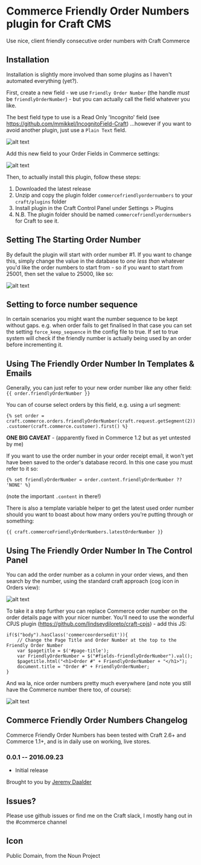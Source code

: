 # Commerce Friendly Order Numbers plugin for Craft CMS

Use nice, client friendly consecutive order numbers with Craft Commerce

## Installation

Installation is slightly more involved than some plugins as I haven't automated everything (yet?).

First, create a new field - we use `Friendly Order Number` (the handle *must* be `friendlyOrderNumber`) - but you can actually call the field whatever you like.  

The best field type to use is a Read Only 'Incognito' field (see https://github.com/mmikkel/IncognitoField-Craft) ...however if you want to avoid another plugin, just use a `Plain Text` field.

![alt text](screenshots/FriendlyOrderNumber-Field-Settings.png "Field Settings - note the handle!")

Add this new field to your Order Fields in Commerce settings:

![alt text](screenshots/FriendlyOrderNumber-Order-Fields.png "Order Fields")

Then, to actually install this plugin, follow these steps:

1. Downloaded the latest release
2. Unzip and copy the plugin folder `commercefriendlyordernumbers` to your `craft/plugins` folder
3. Install plugin in the Craft Control Panel under Settings > Plugins
4. N.B. The plugin folder should be named `commercefriendlyordernumbers` for Craft to see it.  

## Setting The Starting Order Number

By default the plugin will start with order number #1.  If you want to change this, simply change the value in the database to *one less than* whatever you'd like the order numbers to start from - so if you want to start from 25001, then set the value to 25000, like so:

![alt text](screenshots/FriendlyOrderNumber-SetStartingNumber.png "Order Start Number")

## Setting to force number sequence

In certain scenarios you might want the number sequence to be kept without gaps. e.g. when order fails to get finalised
In that case you can set the setting `force_keep_sequence` in the config file to true. 
If set to true system will check if the friendly number is actually being used by an order before incrementing it.

## Using The Friendly Order Number In Templates & Emails

Generally, you can just refer to your new order number like any other field:
 `{{ order.friendlyOrderNumber }}`

 You can of course select orders by this field, e.g. using a url segment:

`{% set order = craft.commerce.orders.friendlyOrderNumber(craft.request.getSegment(2)).customer(craft.commerce.customer).first() %}`

**ONE BIG CAVEAT** - (apparently fixed in Commerce 1.2 but as yet untested by me)

If you want to use the order number in your order receipt email, it won't yet have been saved to the order's database record.  In this one case you must refer to it so:

`{% set friendlyOrderNumber = order.content.friendlyOrderNumber ?? 'NONE' %}`

(note the important `.content` in there!)

There is also a template variable helper to get the latest used order number should you want to boast about how many orders you're putting through or something:

`{{ craft.commerceFriendlyOrderNumbers.latestOrderNumber }}`

## Using The Friendly Order Number In The Control Panel

You can add the order number as a column in your order views, and then search by the number, using the standard craft approach (cog icon in Orders view):

![alt text](screenshots/FriendlyOrderNumber-AddOrderNumberColumn.png "Order Start Number")

To take it a step further you can replace Commerce order number on the order details page with your nicer number.  You'll need to use the wonderful CPJS plugin (https://github.com/lindseydiloreto/craft-cpjs) - add this JS:

    if($("body").hasClass('commerceordersedit')){
        // Change the Page Title and Order Number at the top to the Friendly Order Number
        var $pagetitle = $('#page-title');
        var FriendlyOrderNumber = $("#fields-friendlyOrderNumber").val();
        $pagetitle.html("<h1>Order #" + FriendlyOrderNumber + "</h1>");
        document.title = "Order #" + FriendlyOrderNumber;
    }

And wa la, nice order numbers pretty much everywhere (and note you still have the Commerce number there too, of course):

![alt text](screenshots/FriendlyOrderNumber-OrderEditView.png "Order Start Number")

## Commerce Friendly Order Numbers Changelog

Commerce Friendly Order Numbers has been tested with Craft 2.6+ and Commerce 1.1+, and is in daily use on working, live stores.

### 0.0.1 -- 2016.09.23

* Initial release

Brought to you by [Jeremy Daalder](https://github.com/bossanova808)

## Issues?

Please use github issues or find me on the Craft slack, I mostly hang out in the #commerce channel

## Icon

Public Domain, from the Noun Project
